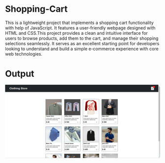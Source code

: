 # Shopping-Cart
This is a lightweight project that implements a shopping cart functionality with help of JavaScript. It features a user-friendly webpage designed with HTML and CSS.This project provides a clean and intuitive interface for users to browse products, add them to the cart, and manage their shopping selections seamlessly. It serves as an excellent starting point for developers looking to understand and build a simple e-commerce experience with core web technologies.

# Output
![Alt text](image.png)